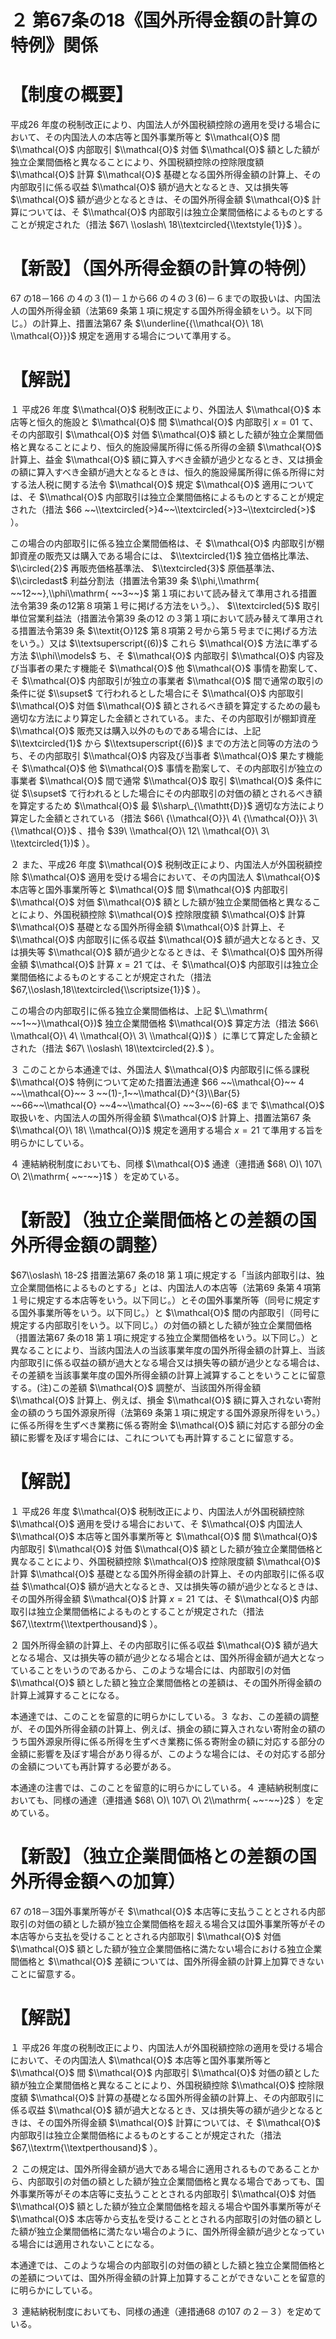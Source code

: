 # ２ 第67条の18《国外所得金額の計算の特例》関係

# 【制度の概要】

平成26 年度の税制改正により、内国法人が外国税額控除の適用を受ける場合において、その内国法人の本店等と国外事業所等と $\\mathcal{O}$ 間 $\\mathcal{O}$ 内部取引 $\\mathcal{O}$ 対価 $\\mathcal{O}$ 額とした額が独立企業間価格と異なることにより、外国税額控除の控除限度額 $\\mathcal{O}$ 計算 $\\mathcal{O}$ 基礎となる国外所得金額の計算上、その内部取引に係る収益 $\\mathcal{O}$ 額が過大となるとき、又は損失等 $\\mathcal{O}$ 額が過少となるときは、その国外所得金額 $\\mathcal{O}$ 計算については、そ $\\mathcal{O}$ 内部取引は独立企業間価格によるものとすることが規定された（措法 $67\ \\oslash\ 18\\textcircled{\\textstyle{1}}$ ）。

# 【新設】（国外所得金額の計算の特例）

67 の18－166 の４の３(1)－１から66 の４の３(6)－６までの取扱いは、内国法人の国外所得金額（法第69 条第１項に規定する国外所得金額をいう。以下同じ。）の計算上、措置法第67 条 $\\underline{{\\mathcal{O}\ 18\ \\mathcal{O}}}$ 規定を適用する場合について準用する。

# 【解説】

１ 平成26 年度 $\\mathcal{O}$ 税制改正により、外国法人 $\\mathcal{O}$ 本店等と恒久的施設と $\\mathcal{O}$ 間 $\\mathcal{O}$ 内部取引 $x=01$ て、その内部取引 $\\mathcal{O}$ 対価 $\\mathcal{O}$ 額とした額が独立企業間価格と異なることにより、恒久的施設帰属所得に係る所得の金額 $\\mathcal{O}$ 計算上、益金 $\\mathcal{O}$ 額に算入すべき金額が過少となるとき、又は損金の額に算入すべき金額が過大となるときは、恒久的施設帰属所得に係る所得に対する法人税に関する法令 $\\mathcal{O}$ 規定 $\\mathcal{O}$ 適用については、そ $\\mathcal{O}$ 内部取引は独立企業間価格によるものとすることが規定された（措法 $66 ~~\\textcircled{>}4~~\\textcircled{>}3~\\textcircled{>}$ ）。

この場合の内部取引に係る独立企業間価格は、そ $\\mathcal{O}$ 内部取引が棚卸資産の販売又は購入である場合には、 $\\textcircled{1}$ 独立価格比準法、 $\\circled{2}$ 再販売価格基準法、 $\\textcircled{3}$ 原価基準法、 $\\circledast$ 利益分割法（措置法令第39 条 $\\phi,\\mathrm{ ~~12~~},\\phi\\mathrm{ ~~3~~}$ 第１項において読み替えて準用される措置法令第39 条の12第８項第１号に掲げる方法をいう。）、 $\\textcircled{5}$ 取引単位営業利益法（措置法令第39 条の12 の３第１項において読み替えて準用される措置法令第39 条 $\\textit{O}12$ 第８項第２号から第５号までに掲げる方法をいう。）又は $\\textsuperscript{(6)}$ これら $\\mathcal{O}$ 方法に準ずる方法 $\\phi\\models$ ち、そ $\\mathcal{O}$ 内部取引 $\\mathcal{O}$ 内容及び当事者の果たす機能そ $\\mathcal{O}$ 他 $\\mathcal{O}$ 事情を勘案して、そ $\\mathcal{O}$ 内部取引が独立の事業者 $\\mathcal{O}$ 間で通常の取引の条件に従 $\\supset$ て行われるとした場合にそ $\\mathcal{O}$ 内部取引 $\\mathcal{O}$ 対価 $\\mathcal{O}$ 額とされるべき額を算定するための最も適切な方法により算定した金額とされている。また、その内部取引が棚卸資産 $\\mathcal{O}$ 販売又は購入以外のものである場合には、上記 $\\textcircled{1}$ から $\\textsuperscript{(6)}$ までの方法と同等の方法のうち、その内部取引 $\\mathcal{O}$ 内容及び当事者 $\\mathcal{O}$ 果たす機能そ $\\mathcal{O}$ 他 $\\mathcal{O}$ 事情を勘案して、その内部取引が独立の事業者 $\\mathcal{O}$ 間で通常 $\\mathcal{O}$ 取引 $\\mathcal{O}$ 条件に従 $\\supset$ て行われるとした場合にその内部取引の対価の額とされるべき額を算定するため $\\mathcal{O}$ 最 $\\sharp\_{\\mathtt{D}}$ 適切な方法により算定した金額とされている（措法 $66\ {\\mathcal{O}}\ 4\ {\\mathcal{O}}\ 3\ {\\mathcal{O}}$ 、措令 $39\ \\mathcal{O}\ 12\ \\mathcal{O}\ 3\ \\textcircled{1})$ ）。

２ また、平成26 年度 $\\mathcal{O}$ 税制改正により、内国法人が外国税額控除 $\\mathcal{O}$ 適用を受ける場合において、その内国法人 $\\mathcal{O}$ 本店等と国外事業所等と $\\mathcal{O}$ 間 $\\mathcal{O}$ 内部取引 $\\mathcal{O}$ 対価 $\\mathcal{O}$ 額とした額が独立企業間価格と異なることにより、外国税額控除 $\\mathcal{O}$ 控除限度額 $\\mathcal{O}$ 計算 $\\mathcal{O}$ 基礎となる国外所得金額 $\\mathcal{O}$ 計算上、そ $\\mathcal{O}$ 内部取引に係る収益 $\\mathcal{O}$ 額が過大となるとき、又は損失等 $\\mathcal{O}$ 額が過少となるときは、そ $\\mathcal{O}$ 国外所得金額 $\\mathcal{O}$ 計算 $x=21$ ては、そ $\\mathcal{O}$ 内部取引は独立企業間価格によるものとすることが規定された（措法 $67,\\oslash,18\\textcircled{\\scriptsize{1}}$ ）。

この場合の内部取引に係る独立企業間価格は、上記 $\_\\mathrm{ ~~1~~}\\mathcal{O})$ 独立企業間価格 $\\mathcal{O}$ 算定方法（措法 $66\ \\mathcal{O}\ 4\ \\mathcal{O}\ 3\ \\mathcal{Q})$ ）に準じて算定した金額とされた（措法 $67\ \\oslash\ 18\\textcircled{2}.$ ）。

３ このことから本通達では、外国法人 $\\mathcal{O}$ 内部取引に係る課税 $\\mathcal{O}$ 特例について定めた措置法通達 $66 ~~\\mathcal{O}~~ 4 ~~\\mathcal{O}~~ 3 ~~(1)-,1~~\\mathcal{D}^{3}\\Bar{5} ~~66~~\\mathcal{O} ~~4~~\\mathcal{O} ~~3~~(6)-6$ まで $\\mathcal{O}$ 取扱いを、内国法人の国外所得金額 $\\mathcal{O}$ 計算上、措置法第67 条 $\\mathcal{O}\ 18\ \\mathcal{O})$ 規定を適用する場合 $x=21$ て準用する旨を明らかにしている。

４ 連結納税制度においても、同様 $\\mathcal{O}$ 通達（連措通 $68\ O)\ 107\ O\ 2\\mathrm{ ~~-~~}1$ ）を定めている。

# 【新設】（独立企業間価格との差額の国外所得金額の調整）

$67\\oslash\ 18-2$ 措置法第67 条の18 第１項に規定する「当該内部取引は、独立企業間価格によるものとする」とは、内国法人の本店等（法第69 条第４項第１号に規定する本店等をいう。以下同じ。）とその国外事業所等（同号に規定する国外事業所等をいう。以下同じ。）と $\\mathcal{O}$ 間の内部取引（同号に規定する内部取引をいう。以下同じ。）の対価の額とした額が独立企業間価格（措置法第67 条の18 第１項に規定する独立企業間価格をいう。以下同じ。）と異なることにより、当該内国法人の当該事業年度の国外所得金額の計算上、当該内部取引に係る収益の額が過大となる場合又は損失等の額が過少となる場合は、その差額を当該事業年度の国外所得金額の計算上減算することをいうことに留意する。(注)この差額 $\\mathcal{O}$ 調整が、当該国外所得金額 $\\mathcal{O}$ 計算上、例えば、損金 $\\mathcal{O}$ 額に算入されない寄附金の額のうち国外源泉所得（法第69 条第１項に規定する国外源泉所得をいう。）に係る所得を生ずべき業務に係る寄附金 $\\mathcal{O}$ 額に対応する部分の金額に影響を及ぼす場合には、これについても再計算することに留意する。

# 【解説】

１ 平成26 年度 $\\mathcal{O}$ 税制改正により、内国法人が外国税額控除 $\\mathcal{O}$ 適用を受ける場合において、そ $\\mathcal{O}$ 内国法人 $\\mathcal{O}$ 本店等と国外事業所等と $\\mathcal{O}$ 間 $\\mathcal{O}$ 内部取引 $\\mathcal{O}$ 対価 $\\mathcal{O}$ 額とした額が独立企業間価格と異なることにより、外国税額控除 $\\mathcal{O}$ 控除限度額 $\\mathcal{O}$ 計算 $\\mathcal{O}$ 基礎となる国外所得金額の計算上、その内部取引に係る収益 $\\mathcal{O}$ 額が過大となるとき、又は損失等の額が過少となるときは、その国外所得金額 $\\mathcal{O}$ 計算 $x=21$ ては、そ $\\mathcal{O}$ 内部取引は独立企業間価格によるものとすることが規定された（措法 $67,\\textrm{\\textperthousand}$ ）。

２ 国外所得金額の計算上、その内部取引に係る収益 $\\mathcal{O}$ 額が過大となる場合、又は損失等の額が過少となる場合とは、国外所得金額が過大となっていることをいうのであるから、このような場合には、内部取引の対価 $\\mathcal{O}$ 額とした額と独立企業間価格との差額は、その国外所得金額の計算上減算することになる。

本通達では、このことを留意的に明らかにしている。３ なお、この差額の調整が、その国外所得金額の計算上、例えば、損金の額に算入されない寄附金の額のうち国外源泉所得に係る所得を生ずべき業務に係る寄附金の額に対応する部分の金額に影響を及ぼす場合があり得るが、このような場合には、その対応する部分の金額についても再計算する必要がある。

本通達の注書では、このことを留意的に明らかにしている。４ 連結納税制度においても、同様の通達（連措通 $68\ O)\ 107\ O\ 2\\mathrm{ ~~-~~}2$ ）を定めている。

# 【新設】（独立企業間価格との差額の国外所得金額への加算）

67 の18－3国外事業所等がそ $\\mathcal{O}$ 本店等に支払うこととされる内部取引の対価の額とした額が独立企業間価格を超える場合又は国外事業所等がその本店等から支払を受けることとされる内部取引 $\\mathcal{O}$ 対価 $\\mathcal{O}$ 額とした額が独立企業間価格に満たない場合における独立企業間価格と $\\mathcal{O}$ 差額については、国外所得金額の計算上加算できないことに留意する。

# 【解説】

１ 平成26 年度の税制改正により、内国法人が外国税額控除の適用を受ける場合において、その内国法人 $\\mathcal{O}$ 本店等と国外事業所等と $\\mathcal{O}$ 間 $\\mathcal{O}$ 内部取引 $\\mathcal{O}$ 対価の額とした額が独立企業間価格と異なることにより、外国税額控除 $\\mathcal{O}$ 控除限度額 $\\mathcal{O}$ 計算の基礎となる国外所得金額の計算上、その内部取引に係る収益 $\\mathcal{O}$ 額が過大となるとき、又は損失等の額が過少となるときは、その国外所得金額 $\\mathcal{O}$ 計算については、そ $\\mathcal{O}$ 内部取引は独立企業間価格によるものとすることが規定された（措法 $67,\\textrm{\\textperthousand}$ ）。

２ この規定は、国外所得金額が過大である場合に適用されるものであることから、内部取引の対価の額とした額が独立企業間価格と異なる場合であっても、国外事業所等がその本店等に支払うこととされる内部取引 $\\mathcal{O}$ 対価 $\\mathcal{O}$ 額とした額が独立企業間価格を超える場合や国外事業所等がそ $\\mathcal{O}$ 本店等から支払を受けることとされる内部取引の対価の額とした額が独立企業間価格に満たない場合のように、国外所得金額が過少となっている場合には適用されないことになる。

本通達では、このような場合の内部取引の対価の額とした額と独立企業間価格との差額については、国外所得金額の計算上加算することができないことを留意的に明らかにしている。

３ 連結納税制度においても、同様の通達（連措通68 の107 の２－３）を定めている。